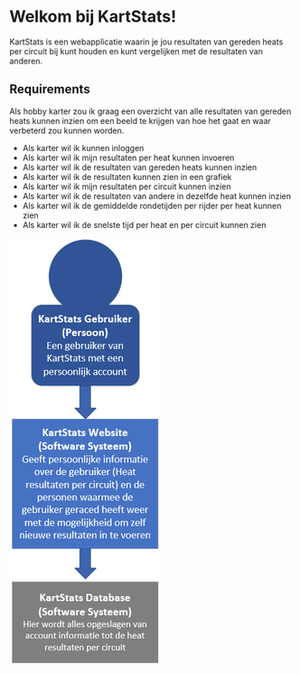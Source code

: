 # Welkom bij KartStats!

KartStats is een webapplicatie waarin je jou resultaten van gereden heats per circuit bij kunt houden en kunt vergelijken met de resultaten van anderen.

## Requirements

Als hobby karter zou ik graag een overzicht van alle resultaten van gereden heats kunnen inzien om een beeld te krijgen van hoe het gaat en waar verbeterd zou kunnen worden.  
- Als karter wil ik kunnen inloggen
- Als karter wil ik mijn resultaten per heat kunnen invoeren
- Als karter wil ik de resultaten van gereden heats kunnen inzien
- Als karter wil ik de resultaten kunnen zien in een grafiek
- Als karter wil ik mijn resultaten per circuit kunnen inzien
- Als karter wil ik de resultaten van andere in dezelfde heat kunnen inzien
- Als karter wil ik de gemiddelde rondetijden per rijder per heat kunnen zien
- Als karter wil ik de snelste tijd per heat en per circuit kunnen zien

![My Image](KartStats/Images/ContextDiagram.png)
